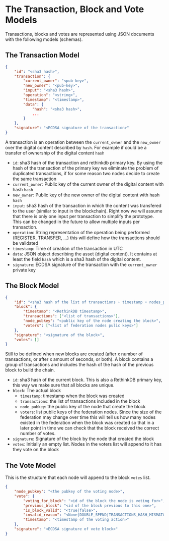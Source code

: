 # The Transaction, Block and Vote Models

Transactions, blocks and votes are represented using JSON documents with the following models (schemas).

## The Transaction Model

```json
{
    "id": "<sha3 hash>",
    "transaction": {
        "current_owner": "<pub-key>",
        "new_owner": "<pub-key>",
        "input": "<sha3 hash>",
        "operation": "<string>",
        "timestamp": "<timestamp>",
        "data": {
            "hash": "<sha3 hash>",
            ...
        }
    },
    "signature": "<ECDSA signature of the transaction>"
}
```

A transaction is an operation between the `current_owner` and the `new_owner` over the digital content described by `hash`. For example if could be a transfer of ownership of the digital content `hash`

- `id`: sha3 hash of the transaction and rethinkdb primary key. By using the hash of the transaction of the 
primary key we eliminate the problem of duplicated transactions, if for some reason two nodes decide to create the 
same transaction
- `current_owner`: Public key of the current owner of the digital content with hash `hash`
- `new_owner`: Public key of the new owner of the digital content with hash `hash`
- `input`: sha3 hash of the transaction in which the content was transfered to the user (similar to input in 
the blockchain). Right now we will assume that there is only one input per transaction to simplify the prototype. 
This can be changed in the future to allow multiple inputs per transaction.
- `operation`: String representation of the operation being performed (REGISTER, TRANSFER, ...) this will define how
the transactions should be validated
- `timestamp`: Time of creation of the transaction in UTC
- `data`: JSON object describing the asset (digital content). It contains at least the field `hash` which is a 
sha3 hash of the digital content.
- `signature`: ECDSA signature of the transaction with the `current_owner` private key

## The Block Model

```json
{
    "id": "<sha3 hash of the list of transactions + timestamp + nodes_pubkeys>",
    "block": {
        "timestamp": "<RethinkDB timestamp>",
        "transactions": ["<list of transactions>"],
        "node_pubkey": "<public key of the node creating the block>",
        "voters": ["<list of federation nodes pulic keys>"]
    },
    "signature": "<signature of the block>",
    "votes": []
}
```

Still to be defined when new blocks are created (after x number of transactions, or after x amount of seconds, 
or both).
A block contains a group of transactions and includes the hash of the hash of the previous block to build the chain.

- `id`: sha3 hash of the current block. This is also a RethinkDB primary key, this way we make sure that all blocks are unique.
- `block`: The actual block
    - `timestamp`: timestamp when the block was created
    - `transactions`: the list of transactions included in the block
    - `node_pubkey`: the public key of the node that create the block
    - `voters`: list public keys of the federation nodes. Since the size of the
      federation may change over time this will tell us how many nodes existed
      in the federation when the block was created so that in a later point in
      time we can check that the block received the correct number of votes.
- `signature`: Signature of the block by the node that created the block
- `votes`: Initially an empty list. Nodes in the voters list will append to it
  has they vote on the block


## The Vote Model

This is the structure that each node will append to the block `votes` list.

```json
{
    "node_pubkey": "<the pubkey of the voting node>",
    "vote": {
        "voting_for_block": "<id of the block the node is voting for>",
        "previous_block": "<id of the block previous to this one>",
        "is_block_valid": "<true|false>",
        "invalid_reason": "<None|DOUBLE_SPEND|TRANSACTIONS_HASH_MISMATCH|NODES_PUBKEYS_MISMATCH",
        "timestamp": "<timestamp of the voting action>"
    },
    "signature": "<ECDSA signature of vote block>"
}
```
